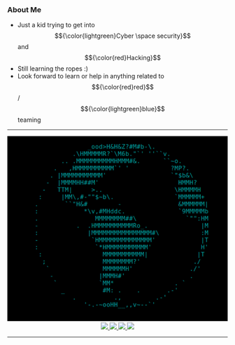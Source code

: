 ### About Me
- Just a kid trying to get into $${\color{lightgreen}Cyber \space security}$$ and $${\color{red}Hacking}$$
- Still learning the ropes :)
- Look forward to learn or help in anything related to $${\color{red}red}$$ / $${\color{lightgreen}blue}$$ teaming

---
<!-- scrouce of the msfconsole ascii asrt is https://github.com/bcoles/metasploit-logos -->
<img src="https://github.com/pranav10780/pranav10780/blob/main/img/github.png" alt="msfconsole_ascii_art">

<br>

<div align="center">
  <a href="mailto:pranavsuresh107@gmail.com">
    <img src="https://img.shields.io/badge/Gmail-333333?style=for-the-badge&logo=gmail&logoColor=red" />
  </a>
  <a href="https://linkedin.com/in/pranav10780" target="_blank">
    <img src="https://img.shields.io/badge/LinkedIn-0077B5?style=for-the-badge&logo=linkedin&logoColor=white" target="_blank" />
  </a>
  <a href="https://medium.com/@pranavsuresh107" target="_blank">
    <img src="https://img.shields.io/badge/Medium-000000?style=for-the-badge&logo=medium&logoColor=white" target="_blank" />
  </a>
  <a href="https://tryhackme.com/p/u0a390" target="_blank">
    <img src="https://img.shields.io/badge/-TryHackMe-%23212C42?style=for-the-badge&logo=tryhackme&logoColor=white" target="_blank" />
  </a>
</div>

<hr>
<!--
**pranav10780/pranav10780** is a ✨ _special_ ✨ repository because its `README.md` (this file) appears on your GitHub profile.

Here are some ideas to get you started:

- 🔭 I’m currently working on ...
- 🌱 I’m currently learning ...
- 👯 I’m looking to collaborate on ...
- 🤔 I’m looking for help with ...
- 💬 Ask me about ...
- 📫 How to reach me: ...
- 😄 Pronouns: ...
- ⚡ Fun fact: ...
-->
                                             


